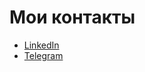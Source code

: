 # Мои контакты
- [LinkedIn](https://www.linkedin.com/in/ilya-krupnov)
- [Telegram](https://t.me/flowersforsatan)
